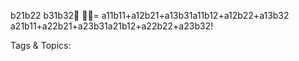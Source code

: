b21b22
b31b32
= 
a11b11+a12b21+a13b31a11b12+a12b22+a13b32
a21b11+a22b21+a23b31a21b12+a22b22+a23b32!

   Tags & Topics:
   